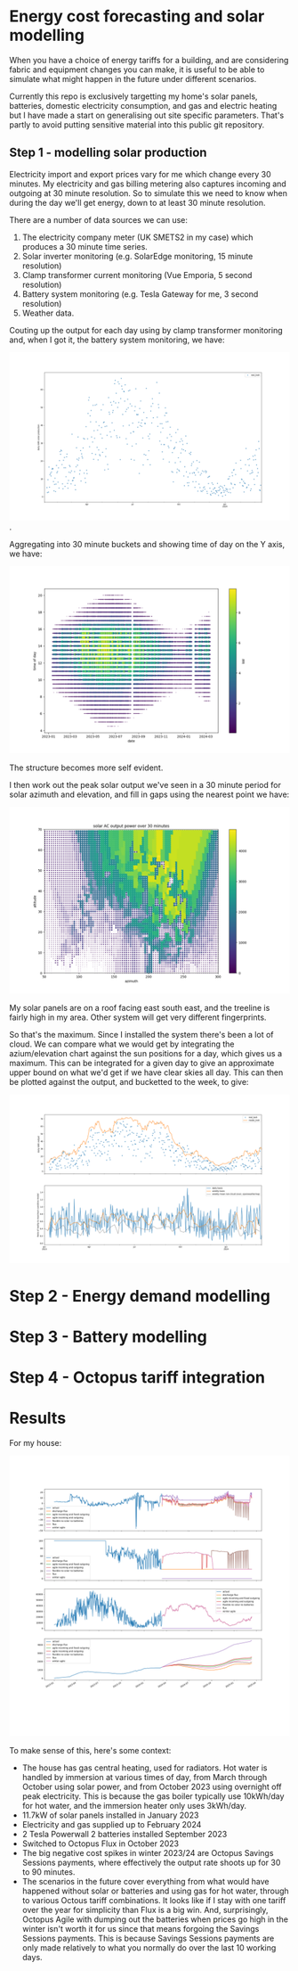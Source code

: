 # Energy cost forecasting and solar modelling

When you have a choice of energy tariffs for a building, and are considering fabric and equipment changes you can make,
it is useful to be able to simulate what might happen in the future under different scenarios.

Currently this repo is exclusively targetting my home's solar panels, batteries, domestic electricity consumption,
and gas and electric heating but I have made a start on generalising out site specific parameters. That's partly
to avoid putting sensitive material into this public git repository.

## Step 1 - modelling solar production

Electricity import and export prices vary for me which change every 30 minutes. My electricity and gas billing metering also
captures incoming and outgoing at 30 minute resolution. So to simulate this we need to know when during the day we'll get
energy, down to at least 30 minute resolution.

There are a number of data sources we can use:

1. The electricity company meter (UK SMETS2 in my case) which produces a 30 minute time series.
2. Solar inverter monitoring (e.g. SolarEdge monitoring, 15 minute resolution)
3. Clamp transformer current monitoring (Vue Emporia, 5 second resolution)
4. Battery system monitoring (e.g. Tesla Gateway for me, 3 second resolution)
5. Weather data.

Couting up the output for each day using by clamp transformer monitoring and, when I got it, the battery system monitoring, we have:

![solar actual](solar_actual.png).


Aggregating into 30 minute buckets and showing time of day on the Y axis, we have:


![time series](solartimes.png)

The structure becomes more self evident.

I then work out the peak solar output we've seen in a 30 minute period for solar azimuth and elevation, and fill in gaps using the nearest point we have:

![solar model](solarmodel.png)

My solar panels are on a roof facing east south east, and the treeline is fairly high in my area. Other system will get very different fingerprints.

So that's the maximum. Since I installed the system there's been a lot of cloud. We can compare what we would get by integrating the azium/elevation chart against the
sun positions for a day, which gives us a maximum. This can be integrated for a given day to give an approximate upper bound on what we'd get if we have clear skies all day.
This can then be plotted against the output, and bucketted to the week, to give:

![dialysolar](dailysolar.png)

# Step 2 - Energy  demand modelling

# Step 3 - Battery modelling

# Step 4 - Octopus tariff integration

# Results

For my house:

![overall results](run.png)

To make sense of this, here's some context:

 - The house has gas central heating, used for radiators. Hot water is handled by immersion at various times of day, from March through October using
   solar power, and from October 2023 using overnight off peak electricity. This is because the gas boiler typically use 10kWh/day for hot water, and the 
   immersion heater only uses 3kWh/day. 
 - 11.7kW of solar panels installed in January 2023
 - Electricity and gas supplied up to February 2024 
 - 2 Tesla Powerwall 2 batteries installed September 2023
 - Switched to Octopus Flux in October 2023
 - The big negative cost spikes in winter 2023/24 are Octopus Savings Sessions payments, where effectively
   the output rate shoots up for 30 to 90 minutes.
 - The scenarios in the future cover everything from what would have happened without solar or batteries and using gas for hot water, through
   to various Octous tariff combinations. It looks like if I stay with one tariff over the year for simplicity than Flux is a big win. And, surprisingly,
   Octopus Agile with dumping out the batteries when prices go high in the winter isn't worth it for us since that means forgoing the Savings Sessions payments.
   This is because Savings Sessions payments are only made relatively to what you normally do over the last 10 working days. 
